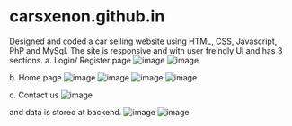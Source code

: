 # carsxenon.github.in
Designed and coded a car selling website using HTML, CSS, Javascript, PhP and MySql.
The site is responsive and with user freindly UI and has 3 sections. 
a. Login/ Register page
![image](https://user-images.githubusercontent.com/117870758/200967804-ef541947-1ebd-4b5f-baf0-f2ac5e782363.png)
![image](https://user-images.githubusercontent.com/117870758/200967823-1c246980-b3ae-4c11-823a-f251ba30ca5a.png)

b. Home page
![image](https://user-images.githubusercontent.com/117870758/200967616-bd609c21-1bda-4004-9869-d7dfbc261a71.png)
![image](https://user-images.githubusercontent.com/117870758/200967645-1dd24df3-a409-4f73-90d8-d46029e72b61.png)
![image](https://user-images.githubusercontent.com/117870758/200967666-b96a41a0-0fd2-408a-a492-982f39b110f6.png)
![image](https://user-images.githubusercontent.com/117870758/200967679-62db018d-ae09-4d16-bd3a-061c393173a3.png)

c. Contact us
![image](https://user-images.githubusercontent.com/117870758/200967781-a38ef881-e198-4452-92a0-729b7b4805e6.png)

and data is stored at backend.
![image](https://user-images.githubusercontent.com/117870758/200968061-7dce704a-c5c3-4924-829d-d4dd750aaea3.png)
![image](https://user-images.githubusercontent.com/117870758/200968083-0becf11c-65d4-4f78-a756-aa4f4a3086ed.png)

